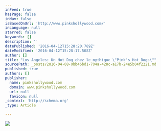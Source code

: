 ```yaml
---
inFeed: true
hasPage: false
inNav: false
isBasedOnUrl: 'http://www.pinkshollywood.com/'
inLanguage: null
starred: false
keywords: []
description: ''
datePublished: '2016-04-12T15:28:20.789Z'
dateModified: '2016-04-12T15:28:17.508Z'
author: []
title: "Los Angeles: Un Hot Dog chez le mythique \"Pink's Hot Dogs\""
sourcePath: _posts/2016-04-08-0bb46bd1-704a-428c-a17b-24e5b04f2221.md
published: true
authors: []
publisher:
  name: pinkshollywood.com
  domain: www.pinkshollywood.com
  url: null
  favicon: null
_context: 'http://schema.org'
_type: Article

---
```

![](https://s3-us-west-2.amazonaws.com/the-grid-img/p/4a09d74c5f7524d2448f69ed9149c7549a4a298d.jpg)